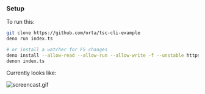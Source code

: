 ### Setup

To run this:

```sh
git clone https://github.com/orta/tsc-cli-example
deno run index.ts

# or install a watcher for FS changes
deno install --allow-read --allow-run --allow-write -f --unstable https://deno.land/x/denon/denon.ts 
denon index.ts
```

Currently looks like:

![screencast.gif](screencast.gif)
